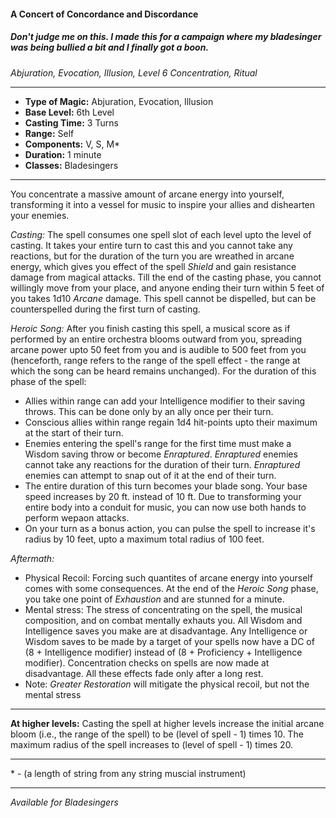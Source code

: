 #### A Concert of Concordance and Discordance
##### *Don't judge me on this. I made this for a campaign where my bladesinger was being bullied a bit and I finally got a boon.*
*Abjuration, Evocation, Illusion, Level 6*
*Concentration, Ritual*
___
- **Type of Magic:** Abjuration, Evocation, Illusion
- **Base Level:** 6th Level
- **Casting Time:** 3 Turns
- **Range:** Self
- **Components:** V, S, M*
- **Duration:** 1 minute
- **Classes:** Bladesingers
___
You concentrate a massive amount of arcane energy into yourself, transforming it into a vessel for music to inspire your allies and dishearten your enemies.

*Casting:*
The spell consumes one spell slot of each level upto the level of casting. It takes your entire turn to cast this and you cannot take any reactions, but for the duration of the turn you are wreathed in arcane energy, which gives you effect of the spell *Shield* and gain resistance damage from magical attacks. Till the end of the casting phase, you cannot willingly move from your place, and anyone ending their turn within 5 feet of you takes 1d10 *Arcane* damage. This spell cannot be dispelled, but can be counterspelled during the first turn of casting.

*Heroic Song:*
After you finish casting this spell, a musical score as if performed by an entire orchestra blooms outward from you, spreading arcane power upto 50 feet from you and is audible to 500 feet from you (henceforth, range refers to the range of the spell effect - the range at which the song can be heard remains unchanged). For the duration of this phase of the spell:

- Allies within range can add your Intelligence modifier to their saving throws. This can be done only by an ally once per their turn.
- Conscious allies within range regain 1d4 hit-points upto their maximum at the start of their turn.
- Enemies entering the spell's range for the first time must make a Wisdom saving throw or become *Enraptured*. *Enraptured* enemies cannot take any reactions for the duration of their turn. *Enraptured* enemies can attempt to snap out of it at the end of their turn.
- The entire duration of this turn becomes your blade song. Your base speed increases by 20 ft. instead of 10 ft. Due to transforming your entire body into a conduit for music, you can now use both hands to perform wepaon attacks.
- On your turn as a bonus action, you can pulse the spell to increase it's radius by 10 feet, upto a maximum total radius of 100 feet.

*Aftermath:*
- Physical Recoil: Forcing such quantites of arcane energy into yourself comes with some consequences. At the end of the *Heroic Song* phase, you take one point of *Exhaustion* and are stunned for a minute.
- Mental stress: The stress of concentrating on the spell, the musical composition, and on combat mentally exhauts you. All Wisdom and Intelligence saves you make are at disadvantage. Any Intelligence or Wisdom saves to be made by a target of your spells now have a DC of (8 + Intelligence modifier) instead of (8 + Proficiency + Intelligence modifier). Concentration checks on spells are now made at disadvantage. All these effects fade only after a long rest.
- Note: *Greater Restoration* will mitigate the physical recoil, but not the mental stress
___
**At higher levels:** Casting the spell at higher levels increase the initial arcane bloom (i.e., the range of the spell) to be (level of spell - 1) times 10. The maximum radius of the spell increases to (level of spell - 1) times 20.
___
\* - (a length of string from any string muscial instrument)
___
*Available for Bladesingers*
